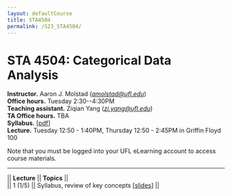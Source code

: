 ```yaml
---
layout: defaultCourse
title: STA4504
permalink: /S23_STA4504/
---
```


# STA 4504: Categorical Data Analysis  
**Instructor.** Aaron J. Molstad (*amolstad@ufl.edu*)  
**Office hours.** Tuesday 2:30--4:30PM    
**Teaching assistant.** Ziqian Yang (*zi.yang@ufl.edu*)  
**TA Office hours.** TBA  
**Syllabus.** [[pdf](https://ufl.instructure.com/files/74780507/download?download_frd=1)]  
**Lecture.** Tuesday 12:50 - 1:40PM, Thursday 12:50 - 2:45PM in Griffin Floyd 100   

Note that you must be logged into your UFL eLearning account to access course materials.   

---------------  

||  **Lecture** ||  **Topics** ||  
|| 1 (1/5)  || Syllabus, review of key concepts [[slides](https://ufl.instructure.com/files/75187806/download?download_frd=1)] ||   

